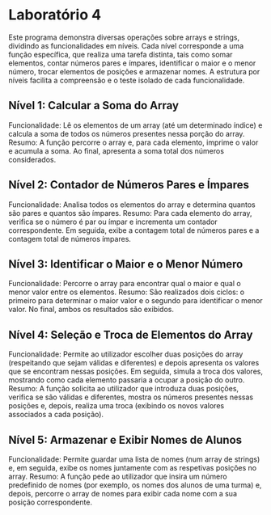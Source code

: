 # Laboratório 4
Este programa demonstra diversas operações sobre arrays e strings, dividindo as funcionalidades em níveis. Cada nível corresponde a uma função específica, que realiza uma tarefa distinta, tais como somar elementos, contar números pares e ímpares, identificar o maior e o menor número, trocar elementos de posições e armazenar nomes. A estrutura por níveis facilita a compreensão e o teste isolado de cada funcionalidade.

## Nível 1: Calcular a Soma do Array
Funcionalidade:
Lê os elementos de um array (até um determinado índice) e calcula a soma de todos os números presentes nessa porção do array.
Resumo:
A função percorre o array e, para cada elemento, imprime o valor e acumula a soma. Ao final, apresenta a soma total dos números considerados.


## Nível 2: Contador de Números Pares e Ímpares
Funcionalidade:
Analisa todos os elementos do array e determina quantos são pares e quantos são ímpares.
Resumo:
Para cada elemento do array, verifica se o número é par ou ímpar e incrementa um contador correspondente. Em seguida, exibe a contagem total de números pares e a contagem total de números ímpares.



## Nível 3: Identificar o Maior e o Menor Número
Funcionalidade:
Percorre o array para encontrar qual o maior e qual o menor valor entre os elementos.
Resumo:
São realizados dois ciclos: o primeiro para determinar o maior valor e o segundo para identificar o menor valor. No final, ambos os resultados são exibidos.



## Nível 4: Seleção e Troca de Elementos do Array
Funcionalidade:
Permite ao utilizador escolher duas posições do array (respeitando que sejam válidas e diferentes) e depois apresenta os valores que se encontram nessas posições. Em seguida, simula a troca dos valores, mostrando como cada elemento passaria a ocupar a posição do outro.
Resumo:
A função solicita ao utilizador que introduza duas posições, verifica se são válidas e diferentes, mostra os números presentes nessas posições e, depois, realiza uma troca (exibindo os novos valores associados a cada posição).



## Nível 5: Armazenar e Exibir Nomes de Alunos
Funcionalidade:
Permite guardar uma lista de nomes (num array de strings) e, em seguida, exibe os nomes juntamente com as respetivas posições no array.
Resumo:
A função pede ao utilizador que insira um número predefinido de nomes (por exemplo, os nomes dos alunos de uma turma) e, depois, percorre o array de nomes para exibir cada nome com a sua posição correspondente.

